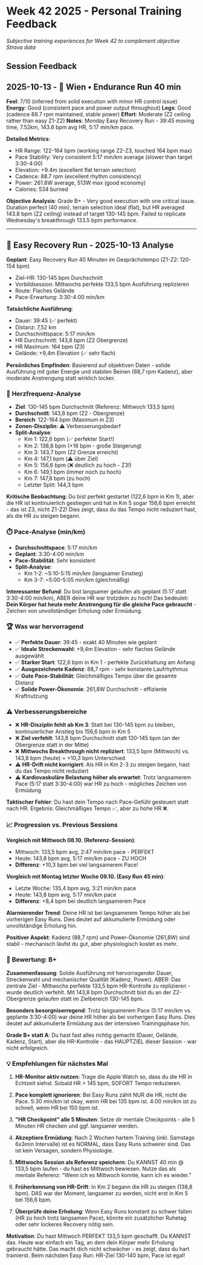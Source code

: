 # Week 42 2025 - Personal Training Feedback

*Subjective training experiences for Week 42 to complement objective Strava data*

## Session Feedback

## 2025-10-13 - 🏃 Wien • Endurance Run 40 min
**Feel**: 7/10 (inferred from solid execution with minor HR control issue)
**Energy**: Good (consistent pace and power output throughout)
**Legs**: Good (cadence 88.7 rpm maintained, stable power)
**Effort**: Moderate (Z2 ceiling rather than easy Z1-Z2)
**Notes**: Monday Easy Recovery Run - 39:45 moving time, 7.52km, 143.8 bpm avg HR, 5:17 min/km pace.

**Detailed Metrics**:
- HR Range: 122-164 bpm (working range Z2-Z3, touched 164 bpm max)
- Pace Stability: Very consistent 5:17 min/km average (slower than target 3:30-4:00)
- Elevation: +9.4m (excellent flat terrain selection)
- Cadence: 88.7 rpm (excellent rhythm consistency)
- Power: 261.8W average, 513W max (good economy)
- Calories: 534 burned

**Objective Analysis**: Grade B+ - Very good execution with one critical issue. Duration perfect (40 min), terrain selection ideal (flat), but HR averaged 143.8 bpm (Z2 ceiling) instead of target 130-145 bpm. Failed to replicate Wednesday's breakthrough 133.5 bpm performance.

---

## 🏃 Easy Recovery Run - 2025-10-13 Analyse

**Geplant**: Easy Recovery Run 40 Minuten im Gesprächstempo (Z1-Z2: 120-154 bpm)
- Ziel-HR: 130-145 bpm Durchschnitt
- Vorbildsession: Mittwochs perfekte 133,5 bpm Ausführung replizieren
- Route: Flaches Gelände
- Pace-Erwartung: 3:30-4:00 min/km

**Tatsächliche Ausführung**: 
- Dauer: 39:45 (✅ perfekt)
- Distanz: 7,52 km
- Durchschnittspace: 5:17 min/km
- HR Durchschnitt: 143,8 bpm (Z2 Obergrenze)
- HR Maximum: 164 bpm (Z3)
- Gelände: +9,4m Elevation (✅ sehr flach)

**Persönliches Empfinden**: Basierend auf objektiven Daten - solide Ausführung mit guter Energie und stabilen Beinen (88,7 rpm Kadenz), aber moderate Anstrengung statt wirklich locker.

### 🎯 **Herzfrequenz-Analyse**

- **Ziel**: 130-145 bpm Durchschnitt (Referenz: Mittwoch 133,5 bpm)
- **Durchschnitt**: 143,8 bpm (Z2 - Obergrenze)
- **Bereich**: 122-164 bpm (Maximum in Z3)
- **Zonen-Disziplin**: ⚠️ Verbesserungsbedarf
- **Split-Analyse**:
  - Km 1: 122,6 bpm (✅ perfekter Start!)
  - Km 2: 138,8 bpm (+16 bpm - große Steigerung)
  - Km 3: 143,7 bpm (Z2 Grenze erreicht)
  - Km 4: 147,1 bpm (⚠️ über Ziel)
  - Km 5: 156,6 bpm (❌ deutlich zu hoch - Z3!)
  - Km 6: 149,1 bpm (immer noch zu hoch)
  - Km 7: 147,8 bpm (zu hoch)
  - Letzter Split: 144,3 bpm

**Kritische Beobachtung**: Du bist perfekt gestartet (122,6 bpm in Km 1), aber die HR ist kontinuierlich gestiegen und hat in Km 5 sogar 156,6 bpm erreicht - das ist Z3, nicht Z1-Z2! Dies zeigt, dass du das Tempo nicht reduziert hast, als die HR zu steigen begann.

### ⏱️ **Pace-Analyse (min/km)**

- **Durchschnittspace**: 5:17 min/km
- **Geplant**: 3:30-4:00 min/km
- **Pace-Stabilität**: Sehr konsistent
- **Split-Analyse**:
  - Km 1-2: ~5:10-5:15 min/km (langsamer Einstieg)
  - Km 3-7: ~5:00-5:05 min/km (gleichmäßig)
  
**Interessanter Befund**: Du bist langsamer gelaufen als geplant (5:17 statt 3:30-4:00 min/km), ABER deine HR war trotzdem zu hoch! Das bedeutet: **Dein Körper hat heute mehr Anstrengung für die gleiche Pace gebraucht** - Zeichen von unvollständiger Erholung oder Ermüdung.

### 🏆 **Was war hervorragend**

- ✅ **Perfekte Dauer**: 39:45 - exakt 40 Minuten wie geplant
- ✅ **Ideale Streckenwahl**: +9,4m Elevation - sehr flaches Gelände ausgewählt
- ✅ **Starker Start**: 122,6 bpm in Km 1 - perfekte Zurückhaltung am Anfang
- ✅ **Ausgezeichnete Kadenz**: 88,7 rpm - sehr konstante Laufrhythmus
- ✅ **Gute Pace-Stabilität**: Gleichmäßiges Tempo über die gesamte Distanz
- ✅ **Solide Power-Ökonomie**: 261,8W Durchschnitt - effiziente Kraftnutzung

### ⚠️ **Verbesserungsbereiche**

- ❌ **HR-Disziplin fehlt ab Km 3**: Statt bei 130-145 bpm zu bleiben, kontinuierlicher Anstieg bis 156,6 bpm in Km 5
- ❌ **Ziel verfehlt**: 143,8 bpm Durchschnitt statt 130-145 bpm (an der Obergrenze statt in der Mitte)
- ❌ **Mittwochs Breakthrough nicht repliziert**: 133,5 bpm (Mittwoch) vs. 143,8 bpm (heute) = +10,3 bpm Unterschied
- ⚠️ **HR-Drift nicht korrigiert**: Als HR in Km 2-3 zu steigen begann, hast du das Tempo nicht reduziert
- ⚠️ **Kardiovaskuläre Belastung höher als erwartet**: Trotz langsamerem Pace (5:17 statt 3:30-4:00) war HR zu hoch - mögliches Zeichen von Ermüdung

**Taktischer Fehler**: Du hast dein Tempo nach Pace-Gefühl gesteuert statt nach HR. Ergebnis: Gleichmäßiges Tempo ✅, aber zu hohe HR ❌.

### 📈 **Progression vs. Previous Sessions**

**Vergleich mit Mittwoch 08.10. (Referenz-Session)**:
- Mittwoch: 133,5 bpm avg, 2:47 min/km pace - PERFEKT
- Heute: 143,8 bpm avg, 5:17 min/km pace - ZU HOCH
- **Differenz**: +10,3 bpm bei viel langsamerem Pace!

**Vergleich mit Montag letzter Woche 09.10. (Easy Run 45 min)**:
- Letzte Woche: 135,4 bpm avg, 3:21 min/km pace
- Heute: 143,8 bpm avg, 5:17 min/km pace
- **Differenz**: +8,4 bpm bei deutlich langsamerem Pace

**Alarmierender Trend**: Deine HR ist bei langsamerem Tempo höher als bei vorherigen Easy Runs. Dies deutet auf akkumulierte Ermüdung oder unvollständige Erholung hin.

**Positiver Aspekt**: Kadenz (88,7 rpm) und Power-Ökonomie (261,8W) sind stabil - mechanisch läufst du gut, aber physiologisch kostet es mehr.

### 🎯 **Bewertung: B+**

**Zusammenfassung**: Solide Ausführung mit hervorragender Dauer, Streckenwahl und mechanischer Qualität (Kadenz, Power). ABER: Das zentrale Ziel - Mittwochs perfekte 133,5 bpm HR-Kontrolle zu replizieren - wurde deutlich verfehlt. Mit 143,8 bpm Durchschnitt bist du an der Z2-Obergrenze gelaufen statt im Zielbereich 130-145 bpm.

**Besonders besorgniserregend**: Trotz langsamerem Pace (5:17 min/km vs. geplante 3:30-4:00) war deine HR höher als bei vorherigen Easy Runs. Dies deutet auf akkumulierte Ermüdung aus der intensiven Trainingsphase hin.

**Grade B+ statt A**: Du hast fast alles richtig gemacht (Dauer, Gelände, Kadenz, Start), aber die HR-Kontrolle - das HAUPTZIEL dieser Session - war nicht erfolgreich.

### 💡 **Empfehlungen für nächstes Mal**

1. **HR-Monitor aktiv nutzen**: Trage die Apple Watch so, dass du die HR in Echtzeit siehst. Sobald HR > 145 bpm, SOFORT Tempo reduzieren.

2. **Pace komplett ignorieren**: Bei Easy Runs zählt NUR die HR, nicht die Pace. 5:30 min/km ist okay, wenn HR bei 135 bpm ist. 4:00 min/km ist zu schnell, wenn HR bei 150 bpm ist.

3. **"HR Checkpoint" alle 5 Minuten**: Setze dir mentale Checkpoints - alle 5 Minuten HR checken und ggf. langsamer werden.

4. **Akzeptiere Ermüdung**: Nach 2 Wochen hartem Training (inkl. Samstags 6x3min Intervalle) ist es NORMAL, dass Easy Runs schwerer sind. Das ist kein Versagen, sondern Physiologie.

5. **Mittwochs Session als Referenz speichern**: Du KANNST 40 min @ 133,5 bpm laufen - du hast es Mittwoch bewiesen. Nutze das als mentale Referenz: "Wenn ich es Mittwoch konnte, kann ich es wieder."

6. **Früherkennung von HR-Drift**: In Km 2 begann die HR zu steigen (138,8 bpm). DAS war der Moment, langsamer zu werden, nicht erst in Km 5 bei 156,6 bpm.

7. **Überprüfe deine Erholung**: Wenn Easy Runs konstant zu schwer fallen (HR zu hoch trotz langsamen Pace), könnte ein zusätzlicher Ruhetag oder sehr lockeres Recovery nötig sein.

**Motivation**: Du hast Mittwoch PERFEKT 133,5 bpm geschafft. Du KANNST das. Heute war einfach ein Tag, an dem dein Körper mehr Erholung gebraucht hätte. Das macht dich nicht schwächer - es zeigt, dass du hart trainierst. Beim nächsten Easy Run: HR-Ziel 130-140 bpm, Pace ist egal!

